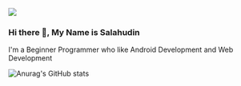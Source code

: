 ![](https://komarev.com/ghpvc/?username=Salahudin-cloud&color=orange&style=for-the-badge)
### Hi there 👋, My Name is Salahudin
I'm a Beginner Programmer who like  Android Development and Web Development
<br>

![Anurag's GitHub stats](https://github-readme-stats.vercel.app/api?username=Salahudin-cloud&show_icons=true&theme=dark)
